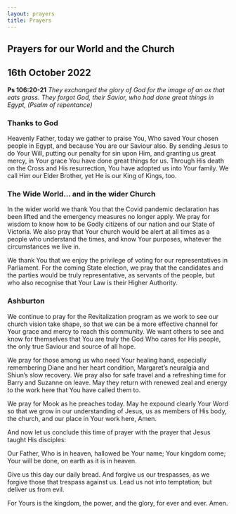 ```yaml
---
layout: prayers
title: Prayers
---
```

## Prayers for our World and the Church

## 16th October 2022

__Ps 106:20-21__ 
_They exchanged the glory of God for the image of an ox that eats grass.
They forgot God, their Savior, who had done great things in Egypt,
(Psalm of repentance)_

### Thanks to God
Heavenly Father, today we gather to praise You, Who saved Your chosen people in Egypt, and because You are our Saviour also. By sending Jesus to do Your Will, putting our penalty for sin upon Him, and granting us great mercy, in Your grace You have done great things for us. Through His death on the Cross and His resurrection, You have adopted us into Your family. We call Him our Elder Brother, yet He is our King of Kings, too.

### The Wide World... and in the wider Church
In the wider world we thank You that the Covid pandemic declaration has been lifted and the emergency measures no longer apply. We pray for wisdom to know how to be Godly citizens of our nation and our State of Victoria. We also pray that Your church would be alert at all times as a people who understand the times, and know Your purposes, whatever the circumstances we live in.

We thank You that we enjoy the privilege of voting for our representatives in Parliament. For the coming State election, we pray that the candidates and the parties would be truly representative, as servants of the people, but who also recognise that Your Law is their Higher Authority.

### Ashburton
We continue to pray for the Revitalization program as we work to see our church vision take shape, so that we can be a more effective channel for Your grace and mercy to reach this community. We want others to see and know for themselves that You are truly the God Who cares for His people, the only true Saviour and source of all hope.

We pray for those among us who need Your healing hand, especially remembering Diane and her heart condition, Margaret’s neuralgia and Shiun’s slow recovery. We pray also for safe travel and a refreshing time for Barry and Suzanne on leave. May they return with renewed zeal and energy to the work here that You have called them to.

We pray for Mook as he preaches today. May he expound clearly Your Word so that we grow in our understanding of Jesus, us as members of His body, the church, and our place in Your work here, Amen.

And now let us conclude this time of prayer with the prayer that Jesus taught His disciples:


Our Father, Who is in heaven,
hallowed be Your name;
Your kingdom come;
Your will be done,
on earth as it is in heaven.

Give us this day our daily bread.
And forgive us our trespasses,
as we forgive those that trespass against us.
Lead us not into temptation;
but deliver us from evil.

For Yours is the kingdom,
the power, and the glory,
for ever and ever.
Amen.
